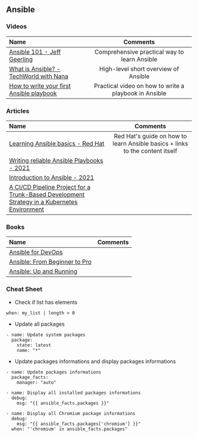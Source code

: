 ## Ansible

### Videos

Name | Comments
:------ |:--------:
[Ansible 101 - Jeff Geerling](https://www.youtube.com/watch?v=goclfp6a2IQ&list=RDCMUCR-DXc1voovS8nhAvccRZhg&index=1) | Comprehensive practical way to learn Ansible
[What is Ansible? - TechWorld with Nana](https://www.youtube.com/watch?v=1id6ERvfozo) | High-level short overview of Ansible
[How to write your first Ansible playbook](https://www.youtube.com/watch?v=BeYUQaFS-vg) | Practical video on how to write a playbook in Ansible

### Articles

Name | Comments
:------ |:--------:
[Learning Ansible basics - Red Hat](https://www.redhat.com/en/topics/automation/learning-ansible-tutorial) | Red Hat's guide on how to learn Ansible basics + links to the content itself
[Writing reliable Ansible Playbooks - 2021](https://dev.to/xlab_si/writing-reliable-ansible-playbooks-295i) | 
[Introduction to Ansible - 2021](https://medium.com/@bagusays/introduction-to-ansible-82f2bc12cd87) |
[A CI/CD Pipeline Project for a Trunk-Based Development Strategy in a Kubernetes Environment](https://medium.com/swlh/a-ci-cd-pipeline-project-for-a-trunk-based-development-strategy-in-a-kubernetes-environment-c4ffea9700fe) |

### Books

Name | Comments
:------ |:--------:
[Ansible for DevOps](https://www.amazon.com/Ansible-DevOps-Server-configuration-management/dp/098639341X) | 
[Ansible: From Beginner to Pro](https://www.amazon.com/Ansible-Beginner-Pro-Michael-Heap/dp/1484216601) |
[Ansible: Up and Running](https://www.amazon.com/Ansible-Automating-Configuration-Management-Deployment/dp/1491979801) |


### Cheat Sheet

* Check if list has elements

```
when: my_list | length > 0
```

* Update all packages

```
- name: Update system packages
  package:
    state: latest
    name: "*"
```

* Update packages informations and display packages informations

```
- name: Update packages informations
  package_facts:
    manager: "auto"

- name: Display all installed packages informations
  debug:
    msg: "{{ ansible_facts.packages }}"

- name: Display all Chromium package informations
  debug:
    msg: "{{ ansible_facts.packages['chromium'] }}"
  when: "'chromium' in ansible_facts.packages"
```
